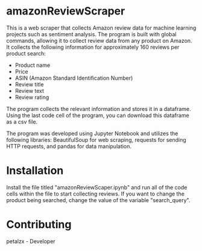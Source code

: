 # amazonReviewScraper

This is a web scraper that collects Amazon review data for machine learning projects such as sentiment analysis. The program is built with global commands, allowing it to collect review data from any product on Amazon. It collects the following information for approximately 160 reviews per product search:

* Product name
* Price
* ASIN (Amazon Standard Identification Number)
* Review title
* Review text
* Review rating

The program collects the relevant information and stores it in a dataframe. Using the last code cell of the program, you can download this dataframe as a csv file.

The program was developed using Jupyter Notebook and utilizes the following libraries: BeautifulSoup for web scraping, requests for sending HTTP requests, and pandas for data manipulation. 

# Installation

Install the file titled "amazonReviewScaper.ipynb" and run all of the code cells within the file to start collecting reviews. If you want to change the product being searched, change the value of the variable "search_query".

# Contributing 

petalzx - Developer
